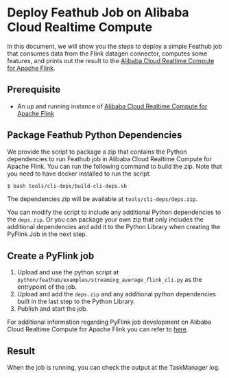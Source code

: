 # Deploy Feathub Job on Alibaba Cloud Realtime Compute

In this document, we will show you the steps to deploy a simple Feathub job that 
consumes data from the Flink datagen connector, computes some features, and prints out 
the result to the [Alibaba Cloud Realtime Compute for Apache Flink](https://help.aliyun.com/document_detail/110778.html).

## Prerequisite

- An up and running instance of [Alibaba Cloud Realtime Compute for Apache Flink](https://help.aliyun.com/document_detail/110778.html)

## Package Feathub Python Dependencies

We provide the script to package a zip that contains the Python dependencies to run
Feathub job in Alibaba Cloud Realtime Compute for Apache Flink. You can run the 
following command to build the zip. Note that you need to have docker installed to run 
the script.

```bash
$ bash tools/cli-deps/build-cli-deps.sh
```

The dependencies zip will be available at `tools/cli-deps/deps.zip`. 

You can modify the script to include any additional Python dependencies to the 
`deps.zip`. Or you can package your own zip that only includes the additional 
dependencies and add it to the Python Library when creating the PyFlink Job in the next
step.

## Create a PyFlink job

1. Upload and use the python script at `python/feathub/examples/streaming_average_flink_cli.py`
   as the entrypoint of the job.
2. Upload and add the `deps.zip` and any additional python dependencies built in the 
   last step to the Python Library.
3. Publish and start the job.

For additional information regarding PyFlink job development on Alibaba Cloud Realtime 
Compute for Apache Flink you can refer to [here](https://help.aliyun.com/document_detail/207346.html).

## Result

When the job is running, you can check the output at the TaskManager log.

